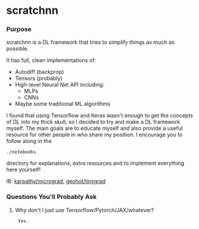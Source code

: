 # scratchnn

### Purpose
scratchnn is a DL framework that tries to simplify things as much as possible.

It has full, clean implementations of:

* Autodiff (backprop)
* Tensors (probably) 
* High-level Neural Net API including:
    * MLPs
    * CNNs
* Maybe some traditional ML algorithms

I found that using Tensorflow and Keras wasn't enough to get the concepts of DL
into my thick skull, so I decided to try and make a DL framework myself. The
main goals are to educate myself and also provide a useful resource for
other people in who share my position. I encourage you to follow along in the
```
./notebooks
```
directory for explanations, extra resources and to implement everything
here yourself!

IB: [karpathy/micrograd](https://github.com/karpathy/micrograd), [geohot/tinygrad](https://github.com/geohot/tinygrad)

### Questions You'll Probably Ask
1. Why don't I just use Tensorflow/Pytorch/JAX/whatever?

        Yes.
